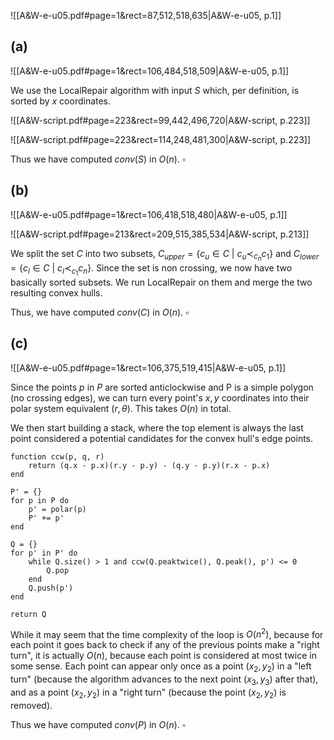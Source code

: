 ![[A&W-e-u05.pdf#page=1&rect=87,512,518,635|A&W-e-u05, p.1]]

<div class="page-break" style="page-break-before: always;"></div>

## (a)
![[A&W-e-u05.pdf#page=1&rect=106,484,518,509|A&W-e-u05, p.1]]

We use the LocalRepair algorithm with input $S$ which, per definition, is sorted by $x$ coordinates.

![[A&W-script.pdf#page=223&rect=99,442,496,720|A&W-script, p.223]]

![[A&W-script.pdf#page=223&rect=114,248,481,300|A&W-script, p.223]]

Thus we have computed $conv(S)$ in $O(n)$.
$\square$

<div class="page-break" style="page-break-before: always;"></div>


## (b)
![[A&W-e-u05.pdf#page=1&rect=106,418,518,480|A&W-e-u05, p.1]]

![[A&W-script.pdf#page=213&rect=209,515,385,534|A&W-script, p.213]]

We split the set $C$ into two subsets, $C_{upper}=\{c_{u}\in C \ | \ c_{u}\prec_{c_{n}}c_{1}\}$ and $C_{lower} =\{c_{l}\in C \ | \ c_{l}\prec_{c_{1}}c_{n}\}$. Since the set is non crossing, we now have two basically sorted subsets. We run LocalRepair on them and merge the two resulting convex hulls.

Thus, we have computed $conv(C)$ in $O(n)$.
$\square$

<div class="page-break" style="page-break-before: always;"></div>


## (c)
![[A&W-e-u05.pdf#page=1&rect=106,375,519,415|A&W-e-u05, p.1]]

Since the points $p$ in $P$ are sorted anticlockwise and P is a simple polygon (no crossing edges), we can turn every point's $x, y$ coordinates into their polar system equivalent ($r, \theta$). This takes $O(n)$ in total.

We then start building a stack, where the top element is always the last point considered a potential candidates for the convex hull's edge points.

```
function ccw(p, q, r)
	return (q.x - p.x)(r.y - p.y) - (q.y - p.y)(r.x - p.x)
end

P' = {}
for p in P do
	p' = polar(p)
	P' += p'
end

Q = {}
for p' in P' do
	while Q.size() > 1 and ccw(Q.peaktwice(), Q.peak(), p') <= 0
		Q.pop
	end
	Q.push(p')
end

return Q
```

While it may seem that the time complexity of the loop is $O(n^2)$, because for each point it goes back to check if any of the previous points make a "right turn", it is actually $O(n)$, because each point is considered at most twice in some sense. Each point can appear only once as a point $(x_2, y_2)$ in a "left turn" (because the algorithm advances to the next point $(x_{3},y_{3})$ after that), and as a point $(x_{2},y_{2})$ in a "right turn" (because the point $(x_{2},y_{2})$ is removed).

Thus we have computed $conv(P)$ in $O(n)$.
$\square$
